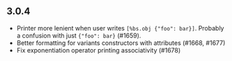 ## 3.0.4

- Printer more lenient when user writes `[%bs.obj {"foo": bar}]`. Probably a confusion with just `{"foo": bar}` (#1659).
- Better formatting for variants constructors with attributes (#1668, #1677)
- Fix exponentiation operator printing associativity (#1678)
